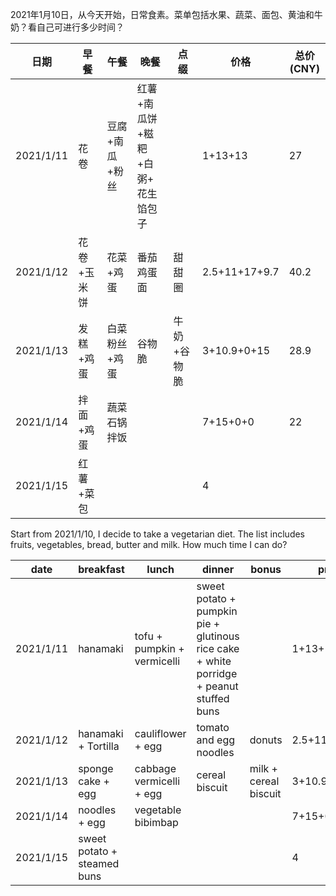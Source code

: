 2021年1月10日，从今天开始，日常食素。菜单包括水果、蔬菜、面包、黄油和牛奶？看自己可进行多少时间？

| 日期      | 早餐        | 午餐           | 晚餐                              | 点缀        | 价格          | 总价(CNY) |
| --------- | ----------- | -------------- | --------------------------------- | ----------- | ------------- | --------- |
| 2021/1/11 | 花卷        | 豆腐+南瓜+粉丝 | 红薯+南瓜饼+糍粑+白粥+ 花生馅包子 |             | 1+13+13       | 27        |
| 2021/1/12 | 花卷+玉米饼 | 花菜+鸡蛋      | 番茄鸡蛋面                        | 甜甜圈      | 2.5+11+17+9.7 | 40.2      |
| 2021/1/13 | 发糕+鸡蛋   | 白菜粉丝+鸡蛋  | 谷物脆                            | 牛奶+谷物脆 | 3+10.9+0+15   | 28.9      |
| 2021/1/14 | 拌面+鸡蛋   | 蔬菜石锅拌饭   |                                   |             | 7+15+0+0      | 22        |
| 2021/1/15 | 红薯+菜包   |                |                                   |             | 4             |           |

Start from 2021/1/10, I decide to take a vegetarian diet. The list includes fruits, vegetables, bread, butter and milk. How much time I can do?

| date      | breakfast                   | lunch                       | dinner                                                       | bonus                 | price         | total(CNY) |
| --------- | --------------------------- | --------------------------- | ------------------------------------------------------------ | --------------------- | ------------- | ---------- |
| 2021/1/11 | hanamaki                    | tofu + pumpkin + vermicelli | sweet potato + pumpkin pie + glutinous rice cake + white porridge + peanut stuffed buns |                       | 1+13+13       | 27         |
| 2021/1/12 | hanamaki + Tortilla         | cauliflower + egg           | tomato and egg noodles                                       | donuts                | 2.5+11+17+9.7 | 40.2       |
| 2021/1/13 | sponge cake + egg           | cabbage vermicelli + egg    | cereal biscuit                                               | milk + cereal biscuit | 3+10.9+0+15   | 28.9       |
| 2021/1/14 | noodles + egg               | vegetable bibimbap          |                                                              |                       | 7+15+0+0      | 22         |
| 2021/1/15 | sweet potato + steamed buns |                             |                                                              |                       | 4             |            |
